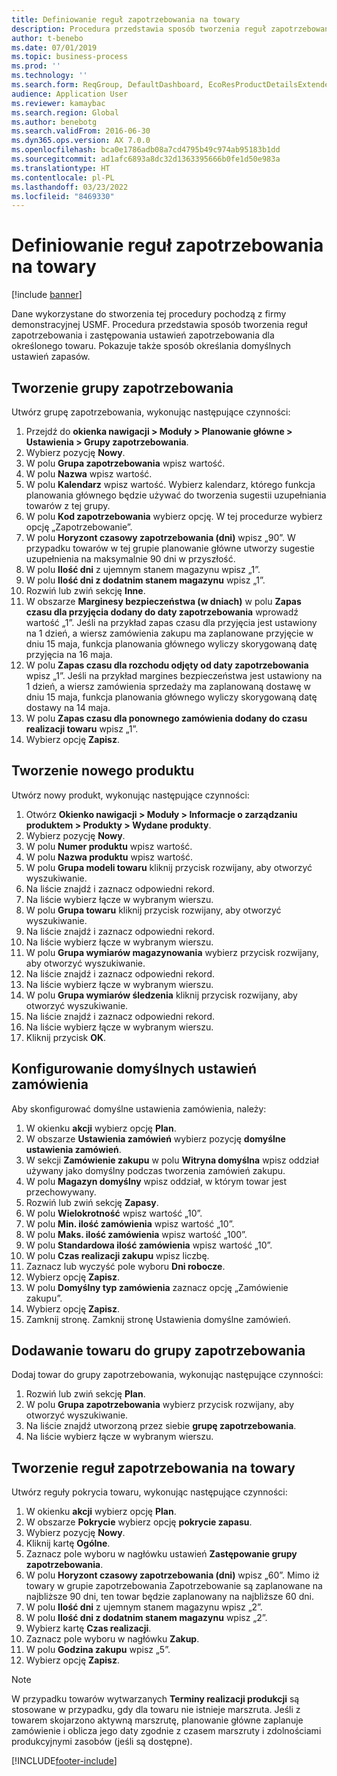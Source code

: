 ```yaml
---
title: Definiowanie reguł zapotrzebowania na towary
description: Procedura przedstawia sposób tworzenia reguł zapotrzebowania i zastępowania ustawień zapotrzebowania dla określonego towaru. Pokazuje także sposób określania domyślnych ustawień zapasów.
author: t-benebo
ms.date: 07/01/2019
ms.topic: business-process
ms.prod: ''
ms.technology: ''
ms.search.form: ReqGroup, DefaultDashboard, EcoResProductDetailsExtended, EcoResProductCreate, InventItemOrderSetup, ReqItemTable
audience: Application User
ms.reviewer: kamaybac
ms.search.region: Global
ms.author: benebotg
ms.search.validFrom: 2016-06-30
ms.dyn365.ops.version: AX 7.0.0
ms.openlocfilehash: bca0e1786adb08a7cd4795b49c974ab95183b1dd
ms.sourcegitcommit: ad1afc6893a8dc32d1363395666b0fe1d50e983a
ms.translationtype: HT
ms.contentlocale: pl-PL
ms.lasthandoff: 03/23/2022
ms.locfileid: "8469330"
---
```

# <a name="define-coverage-rules-for-items"></a>Definiowanie reguł zapotrzebowania na towary

[!include [banner](../../includes/banner.md)]

Dane wykorzystane do stworzenia tej procedury pochodzą z firmy demonstracyjnej USMF. Procedura przedstawia sposób tworzenia reguł zapotrzebowania i zastępowania ustawień zapotrzebowania dla określonego towaru. Pokazuje także sposób określania domyślnych ustawień zapasów.

## <a name="create-a-coverage-group"></a>Tworzenie grupy zapotrzebowania

Utwórz grupę zapotrzebowania, wykonując następujące czynności:

1. Przejdź do **okienka nawigacji > Moduły > Planowanie główne > Ustawienia > Grupy zapotrzebowania**.
1. Wybierz pozycję **Nowy**.
1. W polu **Grupa zapotrzebowania** wpisz wartość.
1. W polu **Nazwa** wpisz wartość.
1. W polu **Kalendarz** wpisz wartość. Wybierz kalendarz, którego funkcja planowania głównego będzie używać do tworzenia sugestii uzupełniania towarów z tej grupy.  
1. W polu **Kod zapotrzebowania** wybierz opcję. W tej procedurze wybierz opcję „Zapotrzebowanie”.  
1. W polu **Horyzont czasowy zapotrzebowania (dni)** wpisz „90”. W przypadku towarów w tej grupie planowanie główne utworzy sugestie uzupełnienia na maksymalnie 90 dni w przyszłość.  
1. W polu **Ilość dni** z ujemnym stanem magazynu wpisz „1”.
1. W polu **Ilość dni z dodatnim stanem magazynu** wpisz „1”.
1. Rozwiń lub zwiń sekcję **Inne**.
1. W obszarze **Marginesy bezpieczeństwa (w dniach)** w polu **Zapas czasu dla przyjęcia dodany do daty zapotrzebowania** wprowadź wartość „1”. Jeśli na przykład zapas czasu dla przyjęcia jest ustawiony na 1 dzień, a wiersz zamówienia zakupu ma zaplanowane przyjęcie w dniu 15 maja, funkcja planowania głównego wyliczy skorygowaną datę przyjęcia na 16 maja.
1. W polu **Zapas czasu dla rozchodu odjęty od daty zapotrzebowania** wpisz „1”. Jeśli na przykład margines bezpieczeństwa jest ustawiony na 1 dzień, a wiersz zamówienia sprzedaży ma zaplanowaną dostawę w dniu 15 maja, funkcja planowania głównego wyliczy skorygowaną datę dostawy na 14 maja.  
1. W polu **Zapas czasu dla ponownego zamówienia dodany do czasu realizacji towaru** wpisz „1”.
1. Wybierz opcję **Zapisz**.

## <a name="create-a-new-product"></a>Tworzenie nowego produktu

Utwórz nowy produkt, wykonując następujące czynności:

1. Otwórz **Okienko nawigacji > Moduły > Informacje o zarządzaniu produktem > Produkty > Wydane produkty**.
1. Wybierz pozycję **Nowy**.
1. W polu **Numer produktu** wpisz wartość.
1. W polu **Nazwa produktu** wpisz wartość.
1. W polu **Grupa modeli towaru** kliknij przycisk rozwijany, aby otworzyć wyszukiwanie.
1. Na liście znajdź i zaznacz odpowiedni rekord.
1. Na liście wybierz łącze w wybranym wierszu.
1. W polu **Grupa towaru** kliknij przycisk rozwijany, aby otworzyć wyszukiwanie.
1. Na liście znajdź i zaznacz odpowiedni rekord.
1. Na liście wybierz łącze w wybranym wierszu.
1. W polu **Grupa wymiarów magazynowania** wybierz przycisk rozwijany, aby otworzyć wyszukiwanie.
1. Na liście znajdź i zaznacz odpowiedni rekord.
1. Na liście wybierz łącze w wybranym wierszu.
1. W polu **Grupa wymiarów śledzenia** kliknij przycisk rozwijany, aby otworzyć wyszukiwanie.
1. Na liście znajdź i zaznacz odpowiedni rekord.
1. Na liście wybierz łącze w wybranym wierszu.
1. Kliknij przycisk **OK**.

## <a name="set-up-default-order-settings"></a>Konfigurowanie domyślnych ustawień zamówienia

Aby skonfigurować domyślne ustawienia zamówienia, należy:

1. W okienku **akcji** wybierz opcję **Plan**.
1. W obszarze **Ustawienia zamówień** wybierz pozycję **domyślne ustawienia zamówień**.
1. W sekcji **Zamówienie zakupu** w polu **Witryna domyślna** wpisz oddział używany jako domyślny podczas tworzenia zamówień zakupu.
1. W polu **Magazyn domyślny** wpisz oddział, w którym towar jest przechowywany.
1. Rozwiń lub zwiń sekcję **Zapasy**.
1. W polu **Wielokrotność** wpisz wartość „10”.
1. W polu **Min. ilość zamówienia** wpisz wartość „10”.
1. W polu **Maks. ilość zamówienia** wpisz wartość „100”.
1. W polu **Standardowa ilość zamówienia** wpisz wartość „10”.
1. W polu **Czas realizacji zakupu** wpisz liczbę.
1. Zaznacz lub wyczyść pole wyboru **Dni robocze**.
1. Wybierz opcję **Zapisz**.
1. W polu **Domyślny typ zamówienia** zaznacz opcję „Zamówienie zakupu”.
1. Wybierz opcję **Zapisz**.
1. Zamknij stronę. Zamknij stronę Ustawienia domyślne zamówień.  

## <a name="add-an-item-to-a-coverage-group"></a>Dodawanie towaru do grupy zapotrzebowania

Dodaj towar do grupy zapotrzebowania, wykonując następujące czynności:

1. Rozwiń lub zwiń sekcję **Plan**.
1. W polu **Grupa zapotrzebowania** wybierz przycisk rozwijany, aby otworzyć wyszukiwanie.
1. Na liście znajdź utworzoną przez siebie **grupę zapotrzebowania**.
1. Na liście wybierz łącze w wybranym wierszu.

## <a name="create-item-coverage-rules"></a>Tworzenie reguł zapotrzebowania na towary

Utwórz reguły pokrycia towaru, wykonując następujące czynności:

1. W okienku **akcji** wybierz opcję **Plan**.
1. W obszarze **Pokrycie** wybierz opcję **pokrycie zapasu**.
1. Wybierz pozycję **Nowy**.
1. Kliknij kartę **Ogólne**.
1. Zaznacz pole wyboru w nagłówku ustawień **Zastępowanie grupy zapotrzebowania**.
1. W polu **Horyzont czasowy zapotrzebowania (dni)** wpisz „60”. Mimo iż towary w grupie zapotrzebowania Zapotrzebowanie są zaplanowane na najbliższe 90 dni, ten towar będzie zaplanowany na najbliższe 60 dni.  
1. W polu **Ilość dni** z ujemnym stanem magazynu wpisz „2”.
1. W polu **Ilość dni z dodatnim stanem magazynu** wpisz „2”.
1. Wybierz kartę **Czas realizacji**.
1. Zaznacz pole wyboru w nagłówku **Zakup**.
1. W polu **Godzina zakupu** wpisz „5”.
1. Wybierz opcję **Zapisz**.

> [!NOTE]
> W przypadku towarów wytwarzanych **Terminy realizacji produkcji** są stosowane w przypadku, gdy dla towaru nie istnieje marszruta. Jeśli z towarem skojarzono aktywną marszrutę, planowanie główne zaplanuje zamówienie i oblicza jego daty zgodnie z czasem marszruty i zdolnościami produkcyjnymi zasobów (jeśli są dostępne).

[!INCLUDE[footer-include](../../../includes/footer-banner.md)]

